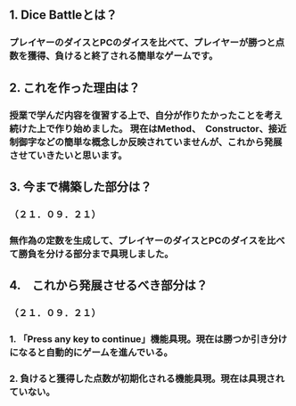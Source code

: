 ## 1. Dice Battleとは？　　
### プレイヤーのダイスとPCのダイスを比べて、プレイヤーが勝つと点数を獲得、負けると終了される簡単なゲームです。　　

## 2. これを作った理由は？　　
### 授業で学んだ内容を復習する上で、自分が作りたかったことを考え続けた上で作り始めました。 現在はMethod、　Constructor、接近制御字などの簡単な概念しか反映されていませんが、これから発展させていきたいと思います。　　

## 3. 今まで構築した部分は？
### （２１．０９．２１）　　
### 無作為の定数を生成して、プレイヤーのダイスとPCのダイスを比べて勝負を分ける部分まで具現しました。  

## 4.　これから発展させるべき部分は？　　
### （２１．０９．２１）　　
### 1. 「Press any key to continue」機能具現。現在は勝つか引き分けになると自動的にゲームを進んでいる。  
### 2. 負けると獲得した点数が初期化される機能具現。現在は具現されていない。

